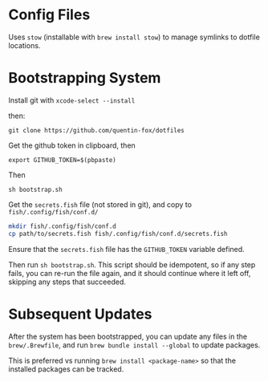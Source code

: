 # Config Files

Uses `stow` (installable with `brew install stow`) to manage symlinks to dotfile locations.

# Bootstrapping System

Install git with `xcode-select --install`

then:

`git clone https://github.com/quentin-fox/dotfiles`

Get the github token in clipboard, then

`export GITHUB_TOKEN=$(pbpaste)`

Then

`sh bootstrap.sh`

Get the `secrets.fish` file (not stored in git), and copy to `fish/.config/fish/conf.d/`

```sh
mkdir fish/.config/fish/conf.d
cp path/to/secrets.fish fish/.config/fish/conf.d/secrets.fish
```

Ensure that the `secrets.fish` file has the `GITHUB_TOKEN` variable defined.

Then run `sh bootstrap.sh`. This script should be idempotent, so if any step fails, you can re-run the file again, and it should continue where it left off, skipping any steps that succeeded.

# Subsequent Updates

After the system has been bootstrapped, you can update any files in the `brew/.Brewfile`, and run `brew bundle install --global` to update packages.

This is preferred vs running `brew install <package-name>` so that the installed packages can be tracked.
